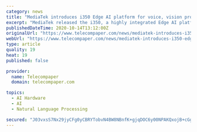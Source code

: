 ```yaml
---
category: news
title: "MediaTek introduces i350 Edge AI platform for voice, vision processing apps"
excerpt: "MediaTek released the i350, a highly integrated Edge AI platform with a dedicated APU (AI processor) and digital signal processor (DSP) for IoT products that require vision and voice edge processing."
publishedDateTime: 2020-10-14T13:12:00Z
originalUrl: "https://www.telecompaper.com/news/mediatek-introduces-i350-edge-ai-platform-for-voice-vision-processing-apps--1357775"
webUrl: "https://www.telecompaper.com/news/mediatek-introduces-i350-edge-ai-platform-for-voice-vision-processing-apps--1357775"
type: article
quality: 19
heat: 19
published: false

provider:
  name: Telecompaper
  domain: telecompaper.com

topics:
  - AI Hardware
  - AI
  - Natural Language Processing

secured: "J03vxsS7Nx29jyCFg0yCBRYTobvN4BW8NBnfK+gjqDOC6y00NPAKQxojB+cGglSblqzlWbICyWD3K0g5gybAaYW9g9LYE/aTT83vD72MZk3ENRWwxqRbS2xpeAJtYwOdCKXmtIG5b28t0lT+vNOOQtYbfuXxca8URd0rcomQh9fSRx4dT26qBn944YWoY4dDYwNDBLfiJFTXu/MdrudhJY8YJbErzH+QA2NW68v1R8HgbZA0w/jWC1ekdmYVJfoa4EJDiBi8AVekCowQVQ946C5qjC81xhpMtG1VL2UCx//wFUeeLs1KtaQD59YYAHOW9HOBIgbuiIT0NsGnG19HWVY4TIYf2FhwWj7RRIWJLxs=;aomsCmszvHxCeTNc1moK1w=="
---
```


